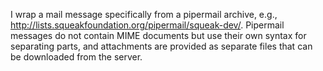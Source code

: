 I wrap a mail message specifically from a pipermail archive, e.g., http://lists.squeakfoundation.org/pipermail/squeak-dev/. Pipermail messages do not contain MIME documents but use their own syntax for separating parts, and attachments are provided as separate files that can be downloaded from the server.